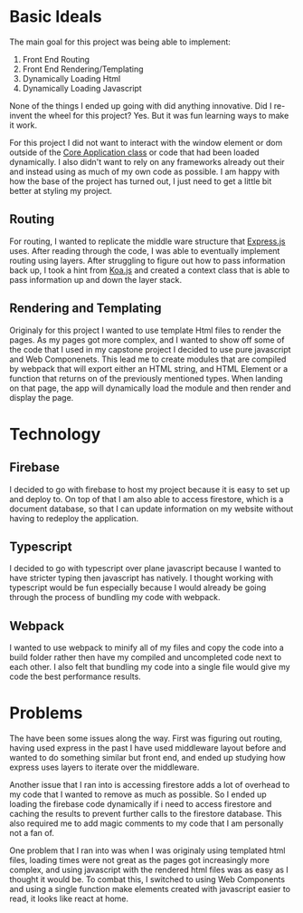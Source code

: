 # Basic Ideals

The main goal for this project was being able to implement:
1) Front End Routing
2) Front End Rendering/Templating
4) Dynamically Loading Html
3) Dynamically Loading Javascript

None of the things I ended up going with did anything innovative. Did I re-invent the wheel for this project? Yes. But it was fun learning ways to make it work.

For this project I  did not want to interact with the window element or dom outside of the [Core Application class](https://github.com/Malotkya/Alex.Malotky.net/blob/main/src/backend/App/Core/index.ts) or code that had been loaded dynamically. I also didn't want to rely on any frameworks already out their and instead using as much of my own code as possible.  I am happy with how the base of the project has turned out,  I just need to get a little bit better at styling my project.

## Routing
For routing, I wanted to replicate the middle ware structure that [Express.js](https://github.com/expressjs/express) uses. After reading through the code, I was able to eventually implement routing using layers. After struggling to figure out how to pass information back up, I took a hint from [Koa.js](https://github.com/koajs) and created a context class that is able to pass information up and down the layer stack.

## Rendering and Templating
Originaly for this project I wanted to use template Html files to render the pages.  As my pages got more complex, and I wanted to show off some of the code that I used in my capstone project I decided to use pure javascript and Web Componenets.  This lead me to create modules that are compiled by webpack that will export either an HTML string, and HTML Element or a function that returns on of the previously mentioned types.  When landing on that page, the app will dynamically load the module and then render and display the page.

# Technology

## Firebase
I decided to go with firebase to host my project because it is easy to set up and deploy to.  On top of that I am also able to access firestore, which is a document database, so that I can update information on my website without having to redeploy the application.

## Typescript
I decided to go with typescript over plane javascript because I wanted to have stricter typing then javascript has natively.  I thought working with typescript would be fun especially because I would already be going through the process of bundling my code with webpack.

## Webpack
I wanted to use webpack to minify all of my files and copy the code into a build folder rather then have my compiled and uncompleted code next to each other.  I also felt that bundling my code into a single file would give my code the best performance results. 

# Problems
The have been some issues along the way.  First was figuring out routing, having used express in the past I have used middleware layout before and wanted to do something similar but front end, and ended up studying how express uses layers to iterate over the middleware. 

Another issue that I ran into is accessing firestore adds a lot of overhead to my code that I wanted to remove as much as possible.  So I ended up loading the firebase code dynamically if i need to access firestore and caching the results to prevent further calls to the firestore database.  This also required me to add magic comments to my code that I am personally not a fan of. 

One problem that I ran into was when I was originaly using templated html files, loading times were not great as the pages got increasingly more complex, and using javascript with the rendered html files was as easy as I thought it would be.  To combat this, I switched to using Web Components and using a single function make elements created with javascript easier to read, it looks like react at home.